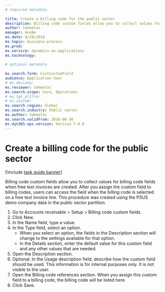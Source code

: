 ```yaml
--- 
# required metadata 
 
title: Create a billing code for the public sector
description: Billing code custom fields allow you to collect values for billing code fields when free text invoices are created. 
author: twheeloc
manager: AnnBe 
ms.date: 8/29/2018
ms.topic: business-process 
ms.prod:  
ms.service: dynamics-ax-applications 
ms.technology:  
 
# optional metadata 
 
ms.search.form: CustCustomField   
audience: Application User 
# ms.devlang:  
ms.reviewer: twheeloc
ms.search.scope: Core, Operations 
# ms.tgt_pltfrm:  
# ms.custom:  
ms.search.region: Global
ms.search.industry: Public sector
ms.author: twheeloc
ms.search.validFrom: 2016-06-30 
ms.dyn365.ops.version: Version 7.0.0 
---
```

# Create a billing code for the public sector

[!include [task guide banner](../../includes/task-guide-banner.md)]

Billing code custom fields allow you to collect values for billing code fields when free text invoices are created. After you assign the custom field to billing codes, users can access the field when the billing code is selected on a free text invoice line. This procedure was created using the PSUS demo company data in the public sector partition.

1. Go to Accounts receivable > Setup > Billing code custom fields.
2. Click New.
3. In the Name field, type a value.
4. In the Type field, select an option.
    * When you select an option, the fields in the Description section will change to the settings available for that option.  
    * In the Details section, enter the default value for this custom field and any other values that are needed.  
5. Open the Description section.
6. Optional: In the Usage description field, describe how the custom field should be used. This information is for internal purposes only. It is not visible to the user.
7. Open the Billing code references section. When you assign this custom field to a billing code, the billing code will be listed here.
8. Click Save.

